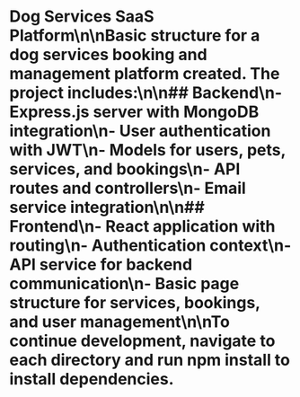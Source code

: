 # Dog Services SaaS Platform\n\nBasic structure for a dog services booking and management platform created. The project includes:\n\n## Backend\n- Express.js server with MongoDB integration\n- User authentication with JWT\n- Models for users, pets, services, and bookings\n- API routes and controllers\n- Email service integration\n\n## Frontend\n- React application with routing\n- Authentication context\n- API service for backend communication\n- Basic page structure for services, bookings, and user management\n\nTo continue development, navigate to each directory and run npm install to install dependencies.
